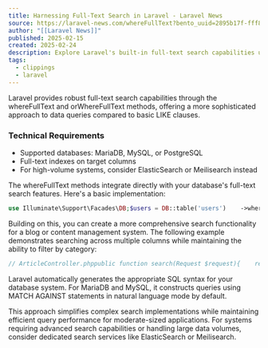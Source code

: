 ```yaml
---
title: Harnessing Full-Text Search in Laravel - Laravel News
source: https://laravel-news.com/whereFullText?bento_uuid=2895b17f-fff8-4626-a29b-6ca3d7c4db87
author: "[[Laravel News]]"
published: 2025-02-15
created: 2025-02-24
description: Explore Laravel's built-in full-text search capabilities using whereFullText methods. Learn how to implement efficient search functionality across MariaDB, MySQL, and PostgreSQL databases with minimal configuration.
tags:
  - clippings
  - laravel
---
```

Laravel provides robust full-text search capabilities through the whereFullText and orWhereFullText methods, offering a more sophisticated approach to data queries compared to basic LIKE clauses.

### Technical Requirements

- Supported databases: MariaDB, MySQL, or PostgreSQL
- Full-text indexes on target columns
- For high-volume systems, consider ElasticSearch or Meilisearch instead

The whereFullText methods integrate directly with your database's full-text search features. Here's a basic implementation:

```php
use Illuminate\Support\Facades\DB;$users = DB::table('users')    ->whereFullText('bio', 'web developer')    ->get();
```

Building on this, you can create a more comprehensive search functionality for a blog or content management system. The following example demonstrates searching across multiple columns while maintaining the ability to filter by category:

```php
// ArticleController.phppublic function search(Request $request){    return Article::query()        ->whereFullText(['title', 'content'], $request->search)        ->when($request->category, function ($query, $category) {            $query->where('category', $category);        })        ->orderBy('published_at', 'desc')        ->paginate(15);}// migrationSchema::create('articles', function (Blueprint $table) {    $table->id();    $table->string('title');    $table->text('content');    $table->string('category');    $table->timestamp('published_at');    $table->fullText(['title', 'content']);});
```

Laravel automatically generates the appropriate SQL syntax for your database system. For MariaDB and MySQL, it constructs queries using MATCH AGAINST statements in natural language mode by default.

This approach simplifies complex search implementations while maintaining efficient query performance for moderate-sized applications. For systems requiring advanced search capabilities or handling large data volumes, consider dedicated search services like ElasticSearch or Meilisearch.